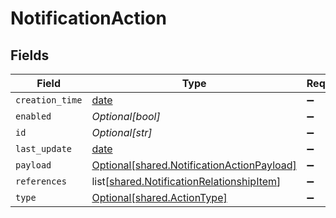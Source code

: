 # NotificationAction


## Fields

| Field                                                                                                | Type                                                                                                 | Required                                                                                             | Description                                                                                          |
| ---------------------------------------------------------------------------------------------------- | ---------------------------------------------------------------------------------------------------- | ---------------------------------------------------------------------------------------------------- | ---------------------------------------------------------------------------------------------------- |
| `creation_time`                                                                                      | [date](https://docs.python.org/3/library/datetime.html#date-objects)                                 | :heavy_minus_sign:                                                                                   | N/A                                                                                                  |
| `enabled`                                                                                            | *Optional[bool]*                                                                                     | :heavy_minus_sign:                                                                                   | N/A                                                                                                  |
| `id`                                                                                                 | *Optional[str]*                                                                                      | :heavy_minus_sign:                                                                                   | N/A                                                                                                  |
| `last_update`                                                                                        | [date](https://docs.python.org/3/library/datetime.html#date-objects)                                 | :heavy_minus_sign:                                                                                   | N/A                                                                                                  |
| `payload`                                                                                            | [Optional[shared.NotificationActionPayload]](undefined/models/shared/notificationactionpayload.md)   | :heavy_minus_sign:                                                                                   | N/A                                                                                                  |
| `references`                                                                                         | list[[shared.NotificationRelationshipItem](undefined/models/shared/notificationrelationshipitem.md)] | :heavy_minus_sign:                                                                                   | N/A                                                                                                  |
| `type`                                                                                               | [Optional[shared.ActionType]](undefined/models/shared/actiontype.md)                                 | :heavy_minus_sign:                                                                                   | N/A                                                                                                  |